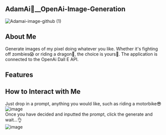 ## AdamAi🤖__OpenAi-Image-Generation
![Adamai-image-github (1)](https://github.com/adamalrasi/AdamAi__OpenAi-Image-Generator/assets/147779056/8ecaefa2-014d-4391-83ea-1a875b7b9336)

## About Me
Generate images of my pixel doing whatever you like. Whether it's fighting off zombies😱 or riding a dragon🐉, the choice is yours🙌. The application is connected to the OpenAi Dall E API.

## Features



## How to Interact with Me
Just drop in a prompt, anything you would like, such as riding a motorbike😎 <br>
![image](https://github.com/adamalrasi/AdamAi__OpenAi-Image-Generator/assets/147779056/8e2b44dc-bf48-48b3-a7c7-2b192e5780e5) <br>
Once you have decided and inputted the prompt, click the generate and wait...👌 <br>
![image](https://github.com/adamalrasi/AdamAi__OpenAi-Image-Generator/assets/147779056/12b22cd7-5043-4be2-96ef-92a5c2a4f390)

